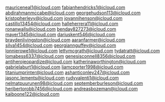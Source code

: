 mauriceneal1@icloud.com
fabianhendricks1@icloud.com
abdirahmanmccabe@icloud.com
georgehudson113@icloud.com
kristopherlevy@icloud.com
jovannihenson@icloud.com
castillo13454@icloud.com
halleherrera11@icloud.com
ronanwalls@icloud.com
benday827273@icloud.com
mayer1345@icloud.com
dariuskent546@icloud.com
braydenlivingston@icloud.com
aaranfarmer@icloud.com
silva1454@icloud.com
georgiannguffey@icloud.com
lonnierowe1@icloud.com
lettymcgrath@icloud.com
tydatratt@icloud.com
lomabess6337@icloud.com
genesisconnell8356@icloud.com
antiherojeopardize@icloud.com
katherinaworthington@icloud.com
gabrielaburt1@icloud.com
liamcporter1998@icloud.com
titaniumprinter@icloud.com
ashanticonley247@icloud.com
jasonc.lements@icloud.com
rudyvalenti1@icloud.com
nelmatpuurunen98@icloud.com
septemberburleson@icloud.com
heribertorobb7456@icloud.com
andreasbozeman@icloud.com
kaiboone122@icloud.com
